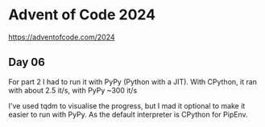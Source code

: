 # Advent of Code 2024

https://adventofcode.com/2024

## Day 06
For part 2 I had to run it with PyPy (Python with a JIT).
With CPython, it ran with about 2.5 it/s, with PyPy ~300 it/s

I've used tqdm to visualise the progress, but I mad it optional to make it easier to run with PyPy.
As the default interpreter is CPython for PipEnv.
